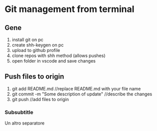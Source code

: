 # Git management from terminal

## Gene
1. install git on pc
2. create shh-keygen on pc
3. upload to github profile
4. clone repos with shh method (allows pushes)
5. open folder in vscode and save changes

## Push files to origin
1. git add README.md //replace README.md with your file name
2. git commit -m "Some description of update" //describe the changes
3. git push //add files to origin

### Subsubtitle
Un altro separatore